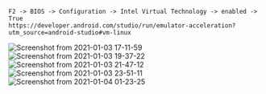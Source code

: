 ```
F2 -> BIOS -> Configuration -> Intel Virtual Technology -> enabled -> True
https://developer.android.com/studio/run/emulator-acceleration?utm_source=android-studio#vm-linux

```
![Screenshot from 2021-01-03 17-11-59](https://user-images.githubusercontent.com/43849911/103477645-d5388500-4de6-11eb-9fa7-5a04b94177dd.png)
![Screenshot from 2021-01-03 19-37-22](https://user-images.githubusercontent.com/43849911/103480577-22265680-4dfb-11eb-9b9f-ffac43658ea2.png)
![Screenshot from 2021-01-03 21-47-12](https://user-images.githubusercontent.com/43849911/103483452-51de5a00-4e0d-11eb-8ed3-5f038093295a.png)
![Screenshot from 2021-01-03 23-51-11](https://user-images.githubusercontent.com/43849911/103485755-adfdaa00-4e1e-11eb-9d3c-6307df3eb356.png)
![Screenshot from 2021-01-04 01-23-25](https://user-images.githubusercontent.com/43849911/103487439-86f9a500-4e2b-11eb-9075-cc979f88899e.png)
